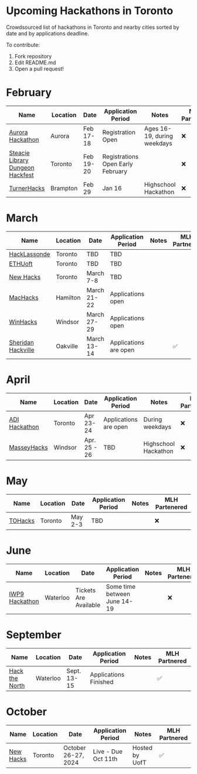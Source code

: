 # Upcoming Hackathons in Toronto
Crowdsourced list of hackathons in Toronto and nearby cities sorted by date and by applications deadline.

To contribute:
 1. Fork repository
 2. Edit README.md
 3. Open a pull request!

 

# February

 | Name  |  Location | Date | Application Period |  Notes | MLH Partnered |
 |---|---|---|---|---|---|
 | [Aurora Hackathon](https://www.eventbrite.ca/e/aurora-hackathon-tickets-86600352987) | Aurora | Feb 17-18 | Registration Open | Ages 16-19, during weekdays | :x: |
 | [Steacie Library Dungeon Hackfest](https://hackfest.library.yorku.ca/2020/) | Toronto | Feb 19-20 | Registrations Open Early February |  | :x: |
 | [TurnerHacks](https://turnerhacks.com/)  | Brampton | Feb 29 | Jan 16 | Highschool Hackathon | :x: |


# March

 | Name  |  Location | Date | Application Period |  Notes | MLH Partnered |
 |---|---|---|---|---|---|
 | [HackLassonde](http://hacklassonde.ca/)  | Toronto | TBD | TBD |   |  |
 | [ETHUoft](https://www.ethuoft.ca)  | Toronto | TBD | TBD |  |  |
 | [New Hacks](https://ieee.utoronto.ca/#/)  | Toronto | March 7-8 | TBD |  |  |
 | [MacHacks]( https://www.machacks.ca/)  | Hamilton | March 21-22 | Applications open |   |  |
 | [WinHacks]( https://winhacks.ca/)  | Windsor | March 27-29 | Applications open |   |   |
 | [Sheridan Hackville]( https://www.hackville.io/)  | Oakville | March 13-14 | Applications are open |   | :white_check_mark: |

# April

 | Name  |  Location | Date | Application Period |  Notes | MLH Partenered |
 |---|---|---|---|---|---|
 | [ADI Hackathon](https://eventchain.io/event-details/f9c7436eb38559d1bed413bfcf810597/ADI_Toronto_Summit_and_Hackathon) | Toronto | Apr 23-24 | Applications are open | During weekdays | :x: |
 | [MasseyHacks](https://masseyhacks.ca/)  | Windsor | Apr. 25 - 26 | TBD |  Highschool Hackathon | :x: |

# May

 | Name  |  Location | Date | Application Period |  Notes | MLH Partenered |
 |---|---|---|---|---|---|
 | [TOHacks](https://www.tohacks.ca/)  | Toronto | May 2-3 | TBD |  | :x: |

# June

 | Name  |  Location | Date | Application Period |  Notes | MLH Partenered |
 |---|---|---|---|---|---|
 | [IWP9 Hackathon](https://www.eventbrite.com/e/iwp9-2020-tickets-87082440925) | Waterloo | Tickets Are Available |  Some time between June 14-19 |  | :x: |

# September
 
 | Name  |  Location | Date | Application Period |  Notes | MLH Partnered |
 |---|---|---|---|---|---|
 | [Hack the North](https://hackthenorth.com/)  |  Waterloo | Sept. 13-15  |  Applications Finished |   | :white_check_mark: |

# October
 | Name  |  Location | Date | Application Period |  Notes | MLH Partnered |
 |---|---|---|---|---|---|
 | [New Hacks](https://newhacks.ca/)  |  Toronto | October 26-27, 2024  |  Live - Due Oct 11th | Hosted by UofT | :white_check_mark: |



